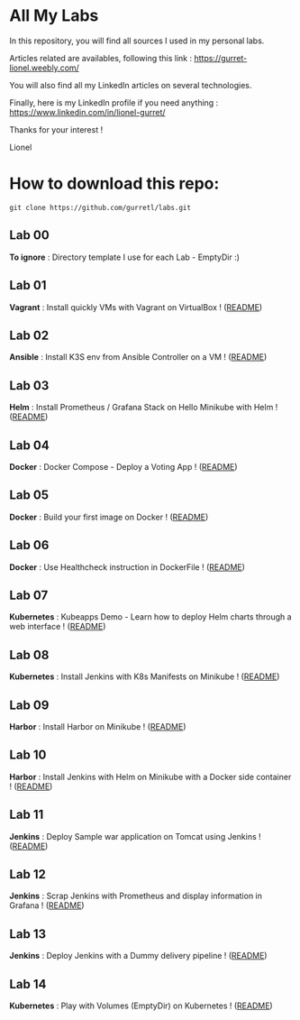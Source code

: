 # All My Labs

In this repository, you will find all sources I used in my personal labs.

Articles related are availables, following this link :
https://gurret-lionel.weebly.com/

You will also find all my LinkedIn articles on several technologies.

Finally, here is my LinkedIn profile if you need anything : https://www.linkedin.com/in/lionel-gurret/  

Thanks for your interest !

Lionel

# How to download this repo:
`git clone https://github.com/gurretl/labs.git`

## Lab 00
**To ignore** : Directory template I use for each Lab - EmptyDir :)

## Lab 01
**Vagrant** : Install quickly VMs with Vagrant on VirtualBox ! ([README](https://github.com/gurretl/labs/blob/main/Lab-01/README.md))  

## Lab 02
**Ansible** : Install K3S env from Ansible Controller on a VM ! ([README](https://github.com/gurretl/labs/blob/main/Lab-02/README.md))  

## Lab 03
**Helm** : Install Prometheus / Grafana Stack on Hello Minikube with Helm ! ([README](https://github.com/gurretl/labs/blob/main/Lab-03/README.md))  

## Lab 04
**Docker** : Docker Compose - Deploy a Voting App ! ([README](https://github.com/gurretl/labs/blob/main/Lab-04/README.md))  

## Lab 05
**Docker** : Build your first image on Docker ! ([README](https://github.com/gurretl/labs/blob/main/Lab-05/README.md))  

## Lab 06
**Docker** : Use Healthcheck instruction in DockerFile ! ([README](https://github.com/gurretl/labs/blob/main/Lab-06/README.md))  

## Lab 07
**Kubernetes** : Kubeapps Demo - Learn how to deploy Helm charts through a web interface ! ([README](https://github.com/gurretl/labs/blob/main/Lab-07/README.md))  

## Lab 08
**Kubernetes** : Install Jenkins with K8s Manifests on Minikube ! ([README](https://github.com/gurretl/labs/blob/main/Lab-08/README.md))  

## Lab 09
**Harbor** : Install Harbor on Minikube ! ([README](https://github.com/gurretl/labs/blob/main/Lab-09/README.md))  

## Lab 10
**Harbor** : Install Jenkins with Helm on Minikube with a Docker side container ! ([README](https://github.com/gurretl/labs/blob/main/Lab-10/README.md))  

## Lab 11
**Jenkins** : Deploy Sample war application on Tomcat using Jenkins ! ([README](https://github.com/gurretl/labs/blob/main/Lab-11/README.md))  

## Lab 12
**Jenkins** : Scrap Jenkins with Prometheus and display information in Grafana ! ([README](https://github.com/gurretl/labs/blob/main/Lab-12/README.md))  

## Lab 13
**Jenkins** : Deploy Jenkins with a Dummy delivery pipeline ! ([README](https://github.com/gurretl/labs/blob/main/Lab-13/README.md))  

## Lab 14
**Kubernetes** : Play with Volumes (EmptyDir) on Kubernetes ! ([README](https://github.com/gurretl/labs/blob/main/Lab-14/README.md))  
